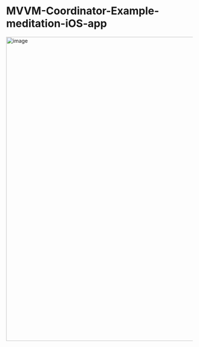 # MVVM-Coordinator-Example-meditation-iOS-app
<img width="819" alt="image" src="https://github.com/user-attachments/assets/43b854b8-0f81-4a04-9c7e-96177c7deb63">
